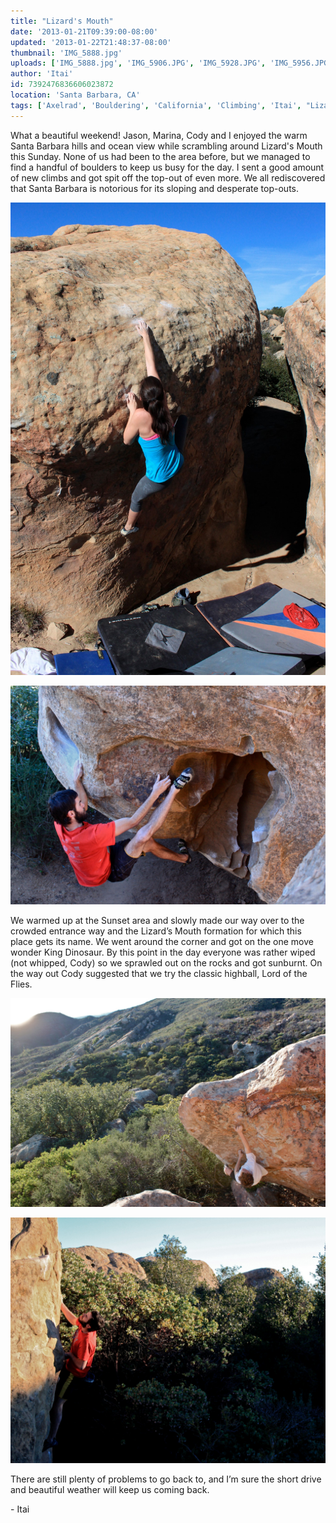```yaml
---
title: "Lizard's Mouth"
date: '2013-01-21T09:39:00-08:00'
updated: '2013-01-22T21:48:37-08:00'
thumbnail: 'IMG_5888.jpg'
uploads: ['IMG_5888.jpg', 'IMG_5906.JPG', 'IMG_5928.JPG', 'IMG_5956.JPG']
author: 'Itai'
id: 7392476836606023872
location: 'Santa Barbara, CA'
tags: ['Axelrad', 'Bouldering', 'California', 'Climbing', 'Itai', "Lizard's", 'Mouth', 'Santa Barbara']
---
```


What a beautiful weekend! Jason, Marina, Cody and I enjoyed the warm Santa Barbara hills and ocean view while scrambling around Lizard's Mouth this Sunday. None of us had been to the area before, but we managed to find a handful of boulders to keep us busy for the day. I sent a good amount of new climbs and got spit off the top-out of even more. We all rediscovered that Santa Barbara is notorious for its sloping and desperate top-outs.

![Marina slappin' on Call Me (V3)](uploads/IMG_5888.jpg)

![Jason, unlocking the beta on Fritz Bulge (V6)](uploads/IMG_5906.JPG)

We warmed up at the Sunset area and slowly made our way over to the crowded entrance way and the Lizard’s Mouth formation for which this place gets its name. We went around the corner and got on the one move wonder King Dinosaur. By this point in the day everyone was rather wiped (not whipped, Cody) so we sprawled out on the rocks and got sunburnt. On the way out Cody suggested that we try the classic highball, Lord of the Flies.

![Cody trying to find that King Dinosaur (V7)](uploads/IMG_5928.JPG)

![Jason getting high above the trees on Lord of the Flies (V1)](uploads/IMG_5956.JPG)

There are still plenty of problems to go back to, and I’m sure the short drive and beautiful weather will keep us coming back.

\- Itai

